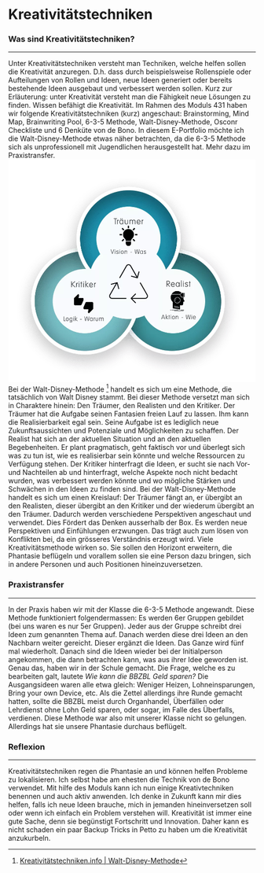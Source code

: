 # Kreativitätstechniken

### Was sind Kreativitätstechniken?
--------
Unter Kreativitätstechniken versteht man Techniken, welche helfen sollen die Kreativität anzuregen. D.h. dass durch beispielsweise Rollenspiele oder Aufteilungen von Rollen und Ideen, neue Ideen generiert oder bereits bestehende Ideen ausgebaut und verbessert werden sollen. 
Kurz zur Erläuterung: unter Kreativität versteht man die Fähigkeit neue Lösungen zu finden. Wissen befähigt die Kreativität. 
Im Rahmen des Moduls 431 haben wir folgende Kreativitätstechniken (kurz) angeschaut: Brainstorming, Mind Map, Brainwriting Pool, 6-3-5 Methode, Walt-Disney-Methode, Osconr Checkliste und 6 Denküte von de Bono.
In diesem E-Portfolio möchte ich die Walt-Disney-Methode etwas näher betrachten, da die 6-3-5 Methode sich als unprofessionell mit Jugendlichen herausgestellt hat. Mehr dazu im Praxistransfer.
![Walt-Disney-Methode](../anhaenge/Walt-Disney-Konzept.webp)
Bei der Walt-Disney-Methode [^1] handelt es sich um eine Methode, die tatsächlich von Walt Disney stammt. Bei dieser Methode versetzt man sich in Charaktere hinein: Den Träumer, den Realisten und den Kritiker. 
Der Träumer hat die Aufgabe seinen Fantasien freien Lauf zu lassen. Ihm kann die Realisierbarkeit egal sein. Seine Aufgabe ist es lediglich neue Zukunftsaussichten und Potenziale und Möglichkeiten zu schaffen.
Der Realist hat sich an der aktuellen Situation und an den aktuellen Begebenheiten. Er plant pragmatisch, geht faktisch vor und überlegt sich was zu tun ist, wie es realisierbar sein könnte und welche Ressourcen zu Verfügung stehen. 
Der Kritiker hinterfragt die Ideen, er sucht sie nach Vor- und Nachteilen ab und hinterfragt, welche Aspekte noch nicht bedacht wurden, was verbessert werden könnte und wo mögliche Stärken und Schwächen in den Ideen zu finden sind. 
Bei der Walt-Disney-Methode handelt es sich um einen Kreislauf: Der Träumer fängt an, er übergibt an den Realisten, dieser übergibt an den Kritiker und der wiederum übergibt an den Träumer. 
Dadurch werden verschiedene Perspektiven angeschaut und verwendet. Dies Fördert das Denken ausserhalb der Box. Es werden neue Perspektiven und Einfühlungen erzwungen. Das trägt auch zum lösen von Konflikten bei, da ein grösseres Verständnis erzeugt wird. 
Viele Kreativitätsmethode wirken so. Sie sollen den Horizont erweitern, die Phantasie beflügeln und vorallem sollen sie eine Person dazu bringen, sich in andere Personen und auch Positionen hineinzuversetzen. 


[^1]: [Kreativitätstechniken.info | Walt-Disney-Methode](https://xn--kreativittstechniken-jzb.info/ideen-generieren/walt-disney-methode/)
[^2]: [Walt-Disney-Methode Bild](https://www.google.com/url?sa=i&url=https%3A%2F%2Flech-bueroplanung.de%2Fleistungen%2Fwalt-disney-konzeption%2F&psig=AOvVaw0ps8Rxu_Rll7kABcDIqOtE&ust=1667033821692000&source=images&cd=vfe&ved=0CA0QjRxqFwoTCOCKw4nHgvsCFQAAAAAdAAAAABAN)
### Praxistransfer
-------
In der Praxis haben wir mit der Klasse die 6-3-5 Methode angewandt. Diese Methode funktioniert folgendermassen: Es werden 6er Gruppen gebildet (bei uns waren es nur 5er Gruppen). Jeder aus der Gruppe schreibt drei Ideen zum genannten Thema auf. Danach werden diese drei Ideen an den Nachbarn weiter gereicht. Dieser ergänzt die Ideen. Das Ganze wird fünf mal wiederholt. Danach sind die Ideen wieder bei der Initialperson angekommen, die dann betrachten kann, was aus ihrer Idee geworden ist. 
Genau das, haben wir in der Schule gemacht. Die Frage, welche es zu bearbeiten galt, lautete *Wie kann die BBZBL Geld sparen?* 
Die Ausgangsideen waren alle etwa gleich: Weniger Heizen, Lohneinsparungen, Bring your own Device, etc. 
Als die Zettel allerdings ihre Runde gemacht hatten, sollte die BBZBL meist durch Organhandel, Überfällen oder Lehrdienst ohne Lohn Geld sparen, oder sogar, im Falle des Überfalls, verdienen. 
Diese Methode war also mit unserer Klasse nicht so gelungen. Allerdings hat sie unsere Phantasie durchaus beflügelt. 

### Reflexion
-------
Kreativitätstechniken regen die Phantasie an und können helfen Probleme zu lokalisieren. Ich selbst habe am ehesten die Technik von de Bono verwendet. Mit hilfe des Moduls kann ich nun einige Kreativtechniken benennen und auch aktiv anwenden. Ich denke in Zukunft kann mir dies helfen, falls ich neue Ideen brauche, mich in jemanden hineinversetzen soll oder wenn ich einfach ein Problem verstehen will. 
Kreativität ist immer eine gute Sache, denn sie begünstigt Fortschritt und Innovation. Daher kann es nicht schaden ein paar Backup Tricks in Petto zu haben um die Kreativität anzukurbeln. 